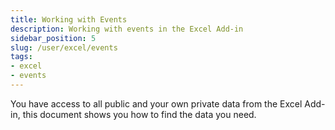 ```yaml
---
title: Working with Events
description: Working with events in the Excel Add-in
sidebar_position: 5
slug: /user/excel/events
tags:
- excel
- events
---
```

You have access to all public and your own private data from the Excel Add-in, this document shows you how to find the data you need.

